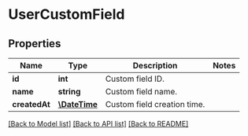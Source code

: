 # UserCustomField

## Properties
Name | Type | Description | Notes
------------ | ------------- | ------------- | -------------
**id** | **int** | Custom field ID. | 
**name** | **string** | Custom field name. | 
**createdAt** | [**\DateTime**](\DateTime.md) | Custom field creation time. | 

[[Back to Model list]](../README.md#documentation-for-models) [[Back to API list]](../README.md#documentation-for-api-endpoints) [[Back to README]](../README.md)


